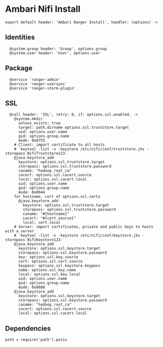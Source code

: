 
# Ambari Nifi Install

    export default header: 'Ambari Ranger Install', handler: (options) ->

## Identities

      @system.group header: 'Group', options.group
      @system.user header: 'User', options.user

## Package

      @service 'ranger-admin'
      @service 'ranger-usersync'
      @service 'ranger-storm-plugin'

## SSL

      @call header: 'SSL', retry: 0, if: options.ssl.enabled, ->
        @system.mkdir
          unless_exists: true
          target: path.dirname options.ssl.truststore.target
          uid: options.user.name
          gid: options.group.name
          mode: 0o0755
        # Client: import certificate to all hosts
        # `keytool -list -v -keystore /etc/nifi/conf/truststore.jks -storepass NifiTruststore123-`
        @java.keystore_add
          keystore: options.ssl.truststore.target
          storepass: options.ssl.truststore.password
          caname: "hadoop_root_ca"
          cacert: options.ssl.cacert.source
          local: options.ssl.cacert.local
          uid: options.user.name
          gid: options.group.name
          mode: 0o0644
        for hostname, cert of options.ssl.certs
          @java.keystore_add
            keystore: options.ssl.truststore.target
            storepass: options.ssl.truststore.password
            caname: "#{hostname}"
            cacert: "#{cert.source}"
            local: cert.local
        # Server: import certificates, private and public keys to hosts with a server
        # `keytool -list -v -keystore /etc/nifi/conf/keystore.jks -storepass NifiKeystore123-`
        @java.keystore_add
          keystore: options.ssl.keystore.target
          storepass: options.ssl.keystore.password
          key: options.ssl.key.source
          cert: options.ssl.cert.source
          keypass: options.ssl.keystore.keypass
          name: options.ssl.key.name
          local: options.ssl.key.local
          uid: options.user.name
          gid: options.group.name
          mode: 0o0600
        @java.keystore_add
          keystore: options.ssl.keystore.target
          storepass: options.ssl.keystore.password
          caname: "hadoop_root_ca"
          cacert: options.ssl.cacert.source
          local: options.ssl.cacert.local

## Dependencies

    path = require('path').posix
